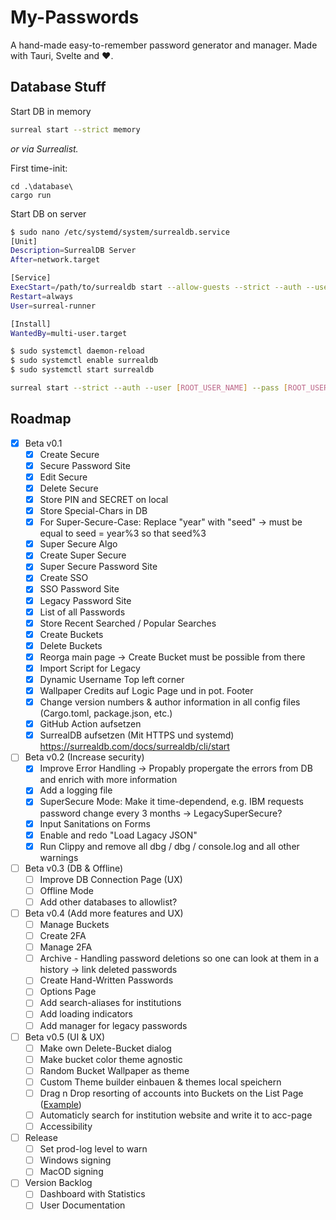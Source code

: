 # My-Passwords

A hand-made easy-to-remember password generator and manager. Made with Tauri, Svelte and ♥.

## Database Stuff

Start DB in memory

```sh
surreal start --strict memory
```

_or via Surrealist._

First time-init:

```pwsh
cd .\database\
cargo run
```

Start DB on server

```sh
$ sudo nano /etc/systemd/system/surrealdb.service
[Unit]
Description=SurrealDB Server
After=network.target

[Service]
ExecStart=/path/to/surrealdb start --allow-guests --strict --auth --user [ROOT_USER_NAME] --pass [ROOT_USER_PASSWORD] file:/home/surreal-runner/mydatabase.db
Restart=always
User=surreal-runner

[Install]
WantedBy=multi-user.target

$ sudo systemctl daemon-reload
$ sudo systemctl enable surrealdb
$ sudo systemctl start surrealdb
```

```sh
surreal start --strict --auth --user [ROOT_USER_NAME] --pass [ROOT_USER_PASSWORD]
```

## Roadmap

- [x] Beta v0.1
  - [x] Create Secure
  - [x] Secure Password Site
  - [x] Edit Secure
  - [x] Delete Secure
  - [x] Store PIN and SECRET on local
  - [x] Store Special-Chars in DB
  - [x] For Super-Secure-Case: Replace "year" with "seed" -> must be equal to seed = year%3 so that seed%3
  - [x] Super Secure Algo
  - [x] Create Super Secure
  - [x] Super Secure Password Site
  - [x] Create SSO
  - [x] SSO Password Site
  - [x] Legacy Password Site
  - [x] List of all Passwords
  - [x] Store Recent Searched / Popular Searches
  - [x] Create Buckets
  - [x] Delete Buckets
  - [x] Reorga main page -> Create Bucket must be possible from there
  - [x] Import Script for Legacy
  - [x] Dynamic Username Top left corner
  - [x] Wallpaper Credits auf Logic Page und in pot. Footer
  - [x] Change version numbers & author information in all config files (Cargo.toml, package.json, etc.)
  - [x] GitHub Action aufsetzen
  - [x] SurrealDB aufsetzen (Mit HTTPS und systemd) <https://surrealdb.com/docs/surrealdb/cli/start>
- [ ] Beta v0.2 (Increase security)
  - [x] Improve Error Handling -> Propably propergate the errors from DB and enrich with more information
  - [x] Add a logging file
  - [x] SuperSecure Mode: Make it time-dependend, e.g. IBM requests password change every 3 months -> LegacySuperSecure?
  - [x] Input Sanitations on Forms
  - [x] Enable and redo "Load Lagacy JSON"
  - [x] Run Clippy and remove all dbg / dbg / console.log and all other warnings
- [ ] Beta v0.3 (DB & Offline)
  - [ ] Improve DB Connection Page (UX)
  - [ ] Offline Mode
  - [ ] Add other databases to allowlist?
- [ ] Beta v0.4 (Add more features and UX)
  - [ ] Manage Buckets
  - [ ] Create 2FA
  - [ ] Manage 2FA
  - [ ] Archive - Handling password deletions so one can look at them in a history -> link deleted passwords
  - [ ] Create Hand-Written Passwords
  - [ ] Options Page
  - [ ] Add search-aliases for institutions
  - [ ] Add loading indicators
  - [ ] Add manager for legacy passwords
- [ ] Beta v0.5 (UI & UX)
  - [ ] Make own Delete-Bucket dialog
  - [ ] Make bucket color theme agnostic
  - [ ] Random Bucket Wallpaper as theme
  - [ ] Custom Theme builder einbauen & themes local speichern
  - [ ] Drag n Drop resorting of accounts into Buckets on the List Page ([Example](https://svelte.dev/repl/b225504c9fea44b189ed5bfb566df6e6?version=4.2.18))
  - [ ] Automaticly search for institution website and write it to acc-page
  - [ ] Accessibility
- [ ] Release
  - [ ] Set prod-log level to warn
  - [ ] Windows signing
  - [ ] MacOD signing
- [ ] Version Backlog
  - [ ] Dashboard with Statistics
  - [ ] User Documentation
